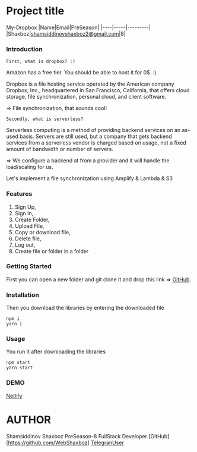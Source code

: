 # Project title
My-Dropbox
|Name|Email|PreSeason|
|----|-----|---------|
|Shaxboz|shamsiddinovshaxboz2@gmail.com|8|

### Introduction

    First, what is dropbox? :)
Amazon has a free tier. You should be able to host it for 0$. :)

Dropbox is a file hosting service operated by the American company Dropbox, Inc., headquartered in San Francisco, California, that offers cloud storage, file synchronization, personal cloud, and client software.

=> File synchronization, that sounds cool!

    Secondly, what is serverless?
Serverless computing is a method of providing backend services on an as-used basis. Servers are still used, but a company that gets backend services from a serverless vendor is charged based on usage, not a fixed amount of bandwidth or number of servers.

=> We configure a backend at from a provider and it will handle the load/scaling for us.

Let's implement a file synchronization using Amplify & Lambda & S3

### Features

1)  Sign Up,
2)  Sign In, 
3)  Create Folder, 
3)  Upload File,
5)  Copy or download file,
6)  Delete file,
7)  Log out,
8)  Create file or folder in a folder

### Getting Started

 First you can open a new folder and git clone it and drop this link => [GitHub](https://github.com/WebShaxboz/Frontend-My-Dropbox/tree/shamsiddinov_shaxboz).

### Installation
Then you download the libraries by entering the downloaded file

    npm i
    yarn i

### Usage

You run it after downloading the libraries

    npm start
    yarn start

### DEMO
[Netlify](shahboz-dropbox.netlify.app)

# AUTHOR
Shamsiddinov Shaxboz
PreSeason-8
FullStack Developer
[GitHub][https://github.com/WebShaxboz]
[TelegranUser](shakhboz_web)